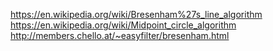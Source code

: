 https://en.wikipedia.org/wiki/Bresenham%27s_line_algorithm
https://en.wikipedia.org/wiki/Midpoint_circle_algorithm
http://members.chello.at/~easyfilter/bresenham.html
